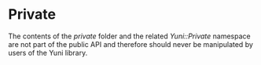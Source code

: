
Private
=======

The contents of the *private* folder and the related *Yuni::Private* namespace
are not part of the public API and therefore should never be manipulated
by users of the Yuni library.
